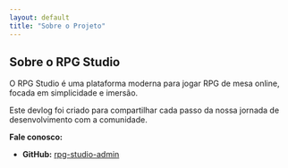 ```yaml
---
layout: default
title: "Sobre o Projeto"
---
```


## Sobre o RPG Studio

O RPG Studio é uma plataforma moderna para jogar RPG de mesa online, focada em simplicidade e imersão.

Este devlog foi criado para compartilhar cada passo da nossa jornada de desenvolvimento com a comunidade.

**Fale conosco:**
* **GitHub:** [rpg-studio-admin](https://github.com/rpg-studio-admin)